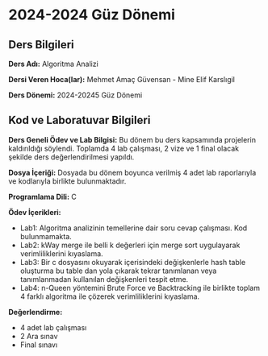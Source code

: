 # 2024-2024 Güz Dönemi

## Ders Bilgileri

**Ders Adı:** Algoritma Analizi

**Dersi Veren Hoca(lar):** Mehmet Amaç Güvensan - Mine Elif Karslıgil

**Ders Dönemi:** 2024-20245 Güz Dönemi

## Kod ve Laboratuvar Bilgileri

**Ders Geneli Ödev ve Lab Bilgisi:** Bu dönem bu ders kapsamında projelerin kaldırıldığı söylendi. Toplamda 4 lab çalışması, 2 vize ve 1 final olacak şekilde ders değerlendirilmesi yapıldı.

**Dosya İçeriği:** Dosyada bu dönem boyunca verilmiş 4 adet lab raporlarıyla ve kodlarıyla birlikte bulunmaktadır.

**Programlama Dili:** C



**Ödev İçerikleri:**

- Lab1: Algoritma analizinin temellerine dair soru cevap çalışması. Kod bulunmamakta.
- Lab2: kWay merge ile belli k değerleri için merge sort uygulayarak verimliliklerini kıyaslama.
- Lab3: Bir c dosyasını okuyarak içerisindeki değişkenlerle hash table oluşturma bu table dan yola çıkarak tekrar tanımlanan veya tanımlanmadan kullanılan değişkenleri tespit etme.
- Lab4: n-Queen yöntemini Brute Force ve Backtracking ile birlikte toplam 4 farklı algoritma ile çözerek verimliliklerini kıyaslama.

**Değerlendirme:**

- 4 adet lab çalışması
- 2 Ara sınav
- Final sınavı